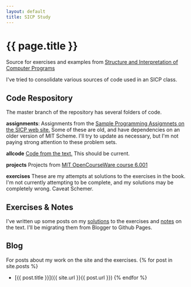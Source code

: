 ```yaml
---
layout: default
title: SICP Study
---
```

# {{ page.title }}

Source for exercises and examples from [Structure and Interpretation of Computer Programs](http://mitpress.mit.edu/sicp/full-text/book/book.html)

I've tried to consolidate various sources of code used in an SICP class.

## Code Respository

The master branch of the repository has several folders of code.

**assignments**: Assignments from the [Sample Programming Assigmnets on the SICP web site.](http://mitpress.mit.edu/sicp/psets/)
Some of these are old, and have dependencies on an older version of MIT Scheme. I'll try to update as necessary, but I'm not paying strong attention to these problem sets.

**allcode**
[Code from the text.](http://mitpress.mit.edu/sicp/code/index.html)
This should be current.

**projects**
Projects from [MIT OpenCourseWare course 6.001](http://ocw.mit.edu/courses/electrical-engineering-and-computer-science/6-001-structure-and-interpretation-of-computer-programs-spring-2005/projects/)

**exercises**
These are my attempts at solutions to the exercises in the book. I'm not currently attempting to be complete, and my solutions may be completely wrong. Caveat Schemer.

## Exercises & Notes
I've written up some posts on my [solutions]({{site.url}}/solutions/) to the exercises and [notes]({{site.url}}/notes/) on the text. I'll be migrating them from Blogger to Github Pages.

## Blog
For posts about my work on the site and the exercises.
{% for post in site.posts %}
* [{{ post.title }}]({{ site.url }}{{ post.url }})
{% endfor %}
